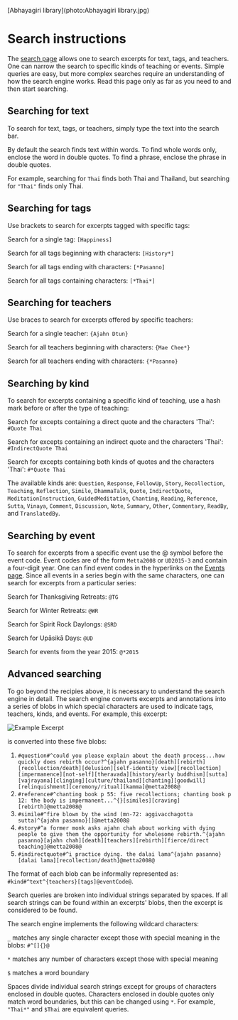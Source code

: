 [Abhayagiri library](photo:Abhayagiri library.jpg)
# Search instructions

The [search page](../search/Text-search.html) allows one to search excerpts for text, tags, and teachers. One can narrow the search to specific kinds of teaching or events. Simple queries are easy, but more complex searches require an understanding of how the search engine works. Read this page only as far as you need to and then start searching.

## Searching for text

To search for text, tags, or teachers, simply type the text into the search bar.

By default the search finds text within words. To find whole words only, enclose the word in double quotes. To find a phrase, enclose the phrase in double quotes.

For example, searching for `Thai` finds both Thai and Thailand, but searching for `"Thai"` finds only Thai.

## Searching for tags

Use brackets to search for excerpts tagged with specific tags:

Search for a single tag: `[Happiness]`

Search for all tags beginning with characters: `[History*]`

Search for all tags ending with characters: `[*Pasanno]`

Search for all tags containing characters: `[*Thai*]`

## Searching for teachers

Use braces to search for excerpts offered by specific teachers:

Search for a single teacher: `{Ajahn Dtun}`

Search for all teachers beginning with characters: `{Mae Chee*}`

Search for all teachers ending with characters: `{*Pasanno}`

## Searching by kind

To search for excerpts containing a specific kind of teaching, use a hash mark before or after the type of teaching:

Search for excepts containing a direct quote and the characters 'Thai': `#Quote Thai` 

Search for excepts containing an indirect quote and the characters 'Thai': `#IndirectQuote Thai`

Search for excepts containing both kinds of quotes and the characters 'Thai': `#*Quote Thai`

The available kinds are: `Question`, `Response`, `FollowUp`, `Story`, `Recollection`, `Teaching`, `Reflection`, `Simile`, `DhammaTalk`, `Quote`, `IndirectQuote`, `MeditationInstruction`, `GuidedMeditation`, `Chanting`, `Reading`, `Reference`, `Sutta`, `Vinaya`, `Comment`, `Discussion`, `Note`, `Summary`, `Other`, `Commentary`, `ReadBy`, and `TranslatedBy`.

## Searching by event

To search for excerpts from a specific event use the @ symbol before the event code. Event codes are of the form `Metta2008` or `UD2015-3` and contain a four-digit year. One can find event codes in the hyperlinks on the [Events page](../indexes/EventsBySeries.html). Since all events in a series begin with the same characters, one can search for excerpts from a particular series:

Search for Thanksgiving Retreats: `@TG`

Search for Winter Retreats: `@WR`

Search for Spirit Rock Daylongs: `@SRD`

Search for Upāsikā Days: `@UD`

Search for events from the year 2015: `@*2015`

## Advanced searching

To go beyond the recipies above, it is necessary to understand the search engine in  detail. The search engine converts excerpts and annotations into a series of blobs in which special characters are used to indicate tags, teachers, kinds, and events. For example, this excerpt:

![Example Excerpt](image:ExampleExcerpt.png)

is converted into these five blobs:

1. `#question#^could you please explain about the death process...how quickly does rebirth occur?^{ajahn pasanno}[death][rebirth][recollection/death][delusion][self-identity view][recollection][impermanence][not-self][theravada][history/early buddhism][sutta][vajrayana][clinging][culture/thailand][chanting][goodwill][relinquishment][ceremony/ritual][kamma]@metta2008@`
2. `#reference#^chanting book p 55: five recollections; chanting book p 12: the body is impermanent...^{}[similes][craving][rebirth]@metta2008@`
3. `#simile#^fire blown by the wind (mn-72: aggivacchagotta sutta)^{ajahn pasanno}[]@metta2008@`
4. `#story#^a former monk asks ajahn chah about working with dying people to give them the opportunity for wholesome rebirth.^{ajahn pasanno}[ajahn chah][death][teachers][rebirth][fierce/direct teaching]@metta2008@`
5. `#indirectquote#^i practice dying. the dalai lama^{ajahn pasanno}[dalai lama][recollection/death]@metta2008@`

The format of each blob can be informally represented as: `#kind#^text^{teachers}[tags]@eventCode@`.

Search queries are broken into individual strings separated by spaces. If all search strings can be found within an excerpts' blobs, then the excerpt is considered to be found.

The search engine implements the following wildcard characters:

`_` matches any single character except those with special meaning in the blobs: `#^[]{}@`

`*` matches any number of characters except those with special meaning

`$` matches a word boundary

Spaces divide individual search strings except for groups of characters enclosed in double quotes. Characters enclosed in double quotes only match word boundaries, but this can be changed using `*`. For example, `"Thai*"` and `$Thai` are equivalent queries.